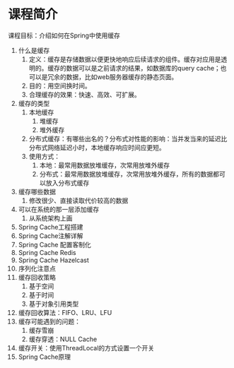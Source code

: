# 课程简介

课程目标：介绍如何在Spring中使用缓存

1. 什么是缓存
   1. 定义：缓存是存储数据以便更快地响应后续请求的组件。缓存对应用是透明的。缓存的数据可以是之前请求的结果，如数据库的query cache；也可以是冗余的数据，比如web服务器缓存的静态页面。
   2. 目的：用空间换时间。
   3. 合理缓存的效果：快速、高效、可扩展。
2. 缓存的类型
   1. 本地缓存
      1. 堆缓存
      2. 堆外缓存
   2. 分布式缓存：有哪些出名的？分布式对性能的影响：当并发当来的延迟比分布式网络延迟小时，本地缓存响应时间应更短。
   3. 使用方式：
      1. 本地：最常用数据放堆缓存，次常用放堆外缓存
      2. 分布式：最常用数据放堆缓存，次常用放堆外缓存，所有的数据都可以放入分布式缓存
3. 缓存哪些数据
   1. 修改很少、直接读取代价较高的数据
4. 可以在系统的那一层添加缓存
   1. 从系统架构上画
5. Spring Cache工程搭建
6. Spring Cache注解详解
7. Spring Cache 配置客制化
8. Spring Cache Redis
9. Spring Cache Hazelcast
10. 序列化注意点
11. 缓存回收策略
    1. 基于空间
    2. 基于时间
    3. 基于对象引用类型
12. 缓存回收算法：FIFO、LRU、LFU
13. 缓存可能遇到的问题：
    1. 缓存雪崩
    2. 缓存穿透：NULL Cache
14. 缓存开关：使用ThreadLocal的方式设置一个开关
15. Spring Cache原理



